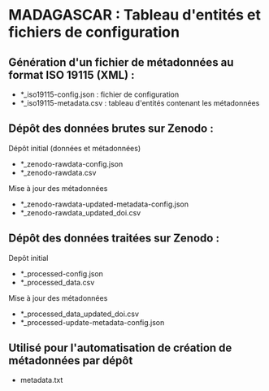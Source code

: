 # MADAGASCAR : Tableau d'entités et fichiers de configuration

## Génération d'un fichier de métadonnées au format ISO 19115 (XML) : 
- *_iso19115-config.json : fichier de configuration
- *_iso19115-metadata.csv : tableau d'entités contenant les métadonnées

## Dépôt des données brutes sur Zenodo :
Dépôt initial (données et métadonnées)
- *_zenodo-rawdata-config.json
- *_zenodo-rawdata.csv

Mise à jour des métadonnées
- *_zenodo-rawdata-updated-metadata-config.json
- *_zenodo-rawdata_updated_doi.csv

## Dépôt des données traitées sur Zenodo : 
Depôt initial
- *_processed-config.json
- *_processed_data.csv

Mise à jour des métadonnées
- *_processed_data_updated_doi.csv
- *_processed-update-metadata-config.json


## Utilisé pour l'automatisation de création de métadonnées par dépôt
- metadata.txt